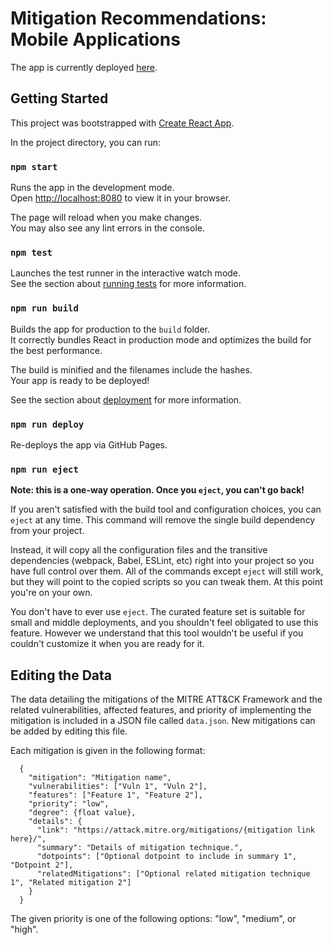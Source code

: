 # Mitigation Recommendations: Mobile Applications

The app is currently deployed [here](https://ivy0305.github.io/mitigation-recommendations/).

## Getting Started

This project was bootstrapped with [Create React App](https://github.com/facebook/create-react-app).

In the project directory, you can run:

### `npm start`

Runs the app in the development mode.\
Open [http://localhost:8080](http://localhost:8080) to view it in your browser.

The page will reload when you make changes.\
You may also see any lint errors in the console.

### `npm test`

Launches the test runner in the interactive watch mode.\
See the section about [running tests](https://facebook.github.io/create-react-app/docs/running-tests) for more information.

### `npm run build`

Builds the app for production to the `build` folder.\
It correctly bundles React in production mode and optimizes the build for the best performance.

The build is minified and the filenames include the hashes.\
Your app is ready to be deployed!

See the section about [deployment](https://facebook.github.io/create-react-app/docs/deployment) for more information.

### `npm run deploy`

Re-deploys the app via GitHub Pages.

### `npm run eject`

**Note: this is a one-way operation. Once you `eject`, you can't go back!**

If you aren't satisfied with the build tool and configuration choices, you can `eject` at any time. This command will remove the single build dependency from your project.

Instead, it will copy all the configuration files and the transitive dependencies (webpack, Babel, ESLint, etc) right into your project so you have full control over them. All of the commands except `eject` will still work, but they will point to the copied scripts so you can tweak them. At this point you're on your own.

You don't have to ever use `eject`. The curated feature set is suitable for small and middle deployments, and you shouldn't feel obligated to use this feature. However we understand that this tool wouldn't be useful if you couldn't customize it when you are ready for it.

## Editing the Data

The data detailing the mitigations of the MITRE ATT&CK Framework and the related vulnerabilities, affected features, and priority of implementing the mitigation is included in a JSON file called `data.json`. New mitigations can be added by editing this file.

Each mitigation is given in the following format:

```
  {
    "mitigation": "Mitigation name",
    "vulnerabilities": ["Vuln 1", "Vuln 2"],
    "features": ["Feature 1", "Feature 2"],
    "priority": "low",
    "degree": {float value},
    "details": {
      "link": "https://attack.mitre.org/mitigations/{mitigation link here}/",
      "summary": "Details of mitigation technique.",
      "dotpoints": ["Optional dotpoint to include in summary 1", "Dotpoint 2"],
      "relatedMitigations": ["Optional related mitigation technique 1", "Related mitigation 2"]
    }
  }
```

The given priority is one of the following options: "low", "medium", or "high".
